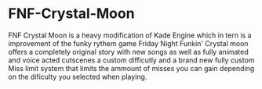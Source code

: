 # FNF-Crystal-Moon
 FNF Crystal Moon is a heavy modification of Kade Engine which in tern is a improvement of the funky rythem game Friday Night Funkin' Crystal moon offers a completely original story with new songs as well as fully animated and voice acted cutscenes a custom difficutly and a brand new fully custom Miss limit system that limits the ammount of misses you can gain depending on the dificulty you selected when playing.
